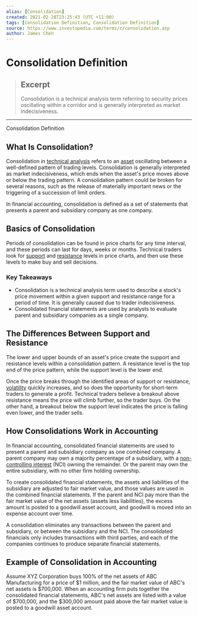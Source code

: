 ```yaml
---
alias: [Consolidation]
created: 2021-02-28T23:25:43 (UTC +11:00)
tags: [Consolidation Definition, Consolidation Definition]
source: https://www.investopedia.com/terms/c/consolidation.asp
author: James Chen
---
```


# Consolidation Definition

> ## Excerpt
> Consolidation is a technical analysis term referring to security prices oscillating within a corridor and is generally interpreted as market indecisiveness.

---

Consolidation Definition
## What Is Consolidation?

Consolidation in [technical analysis](https://www.investopedia.com/terms/t/technicalanalysis.asp) refers to an [asset](https://www.investopedia.com/terms/a/asset.asp) oscillating between a well-defined pattern of trading levels. Consolidation is generally interpreted as market indecisiveness, which ends when the asset's price moves above or below the trading pattern. A consolidation pattern could be broken for several reasons, such as the release of materially important news or the triggering of a succession of limit orders.

In financial accounting, consolidation is defined as a set of statements that presents a parent and subsidiary company as one company.

## Basics of Consolidation

Periods of consolidation can be found in price charts for any time interval, and these periods can last for days, weeks or months. Technical traders look for [support](https://www.investopedia.com/terms/s/support.asp) and [resistance](https://www.investopedia.com/terms/r/resistance.asp) levels in price charts, and then use these levels to make buy and sell decisions.

### Key Takeaways

-   Consolidation is a technical analysis term used to describe a stock's price movement within a given support and resistance range for a period of time. It is generally caused due to trader indecisiveness.
-   Consolidated financial statements are used by analysts to evaluate parent and subsidiary companies as a single company.

## The Differences Between Support and Resistance

The lower and upper bounds of an asset's price create the support and resistance levels within a consolidation pattern. A resistance level is the top end of the price pattern, while the support level is the lower end.

Once the price breaks through the identified areas of support or resistance, [volatility](https://www.investopedia.com/terms/v/volatility.asp) quickly increases, and so does the opportunity for short-term traders to generate a profit. Technical traders believe a breakout above resistance means the price will climb further, so the trader buys. On the other hand, a breakout below the support level indicates the price is falling even lower, and the trader sells.

## How Consolidations Work in Accounting

In financial accounting, consolidated financial statements are used to present a parent and subsidiary company as one combined company. A parent company may own a majority percentage of a subsidiary, with a [non-controlling interest](https://www.investopedia.com/terms/n/noncontrolling_interest.asp) (NCI) owning the remainder. Or the parent may own the entire subsidiary, with no other firm holding ownership.

To create consolidated financial statements, the assets and liabilities of the subsidiary are adjusted to fair market value, and those values are used in the combined financial statements. If the parent and NCI pay more than the fair market value of the net assets (assets less liabilities), the excess amount is posted to a goodwill asset account, and goodwill is moved into an expense account over time.

A consolidation eliminates any transactions between the parent and subsidiary, or between the subsidiary and the NCI. The consolidated financials only includes transactions with third parties, and each of the companies continues to produce separate financial statements.

## Example of Consolidation in Accounting

Assume XYZ Corporation buys 100% of the net assets of ABC Manufacturing for a price of $1 million, and the fair market value of ABC's net assets is $700,000. When an accounting firm puts together the consolidated financial statements, ABC's net assets are listed with a value of $700,000, and the $300,000 amount paid above the fair market value is posted to a goodwill asset account.
